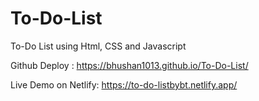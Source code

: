 # To-Do-List
To-Do List using Html, CSS and Javascript 

Github Deploy : https://bhushan1013.github.io/To-Do-List/

Live Demo on Netlify: https://to-do-listbybt.netlify.app/
